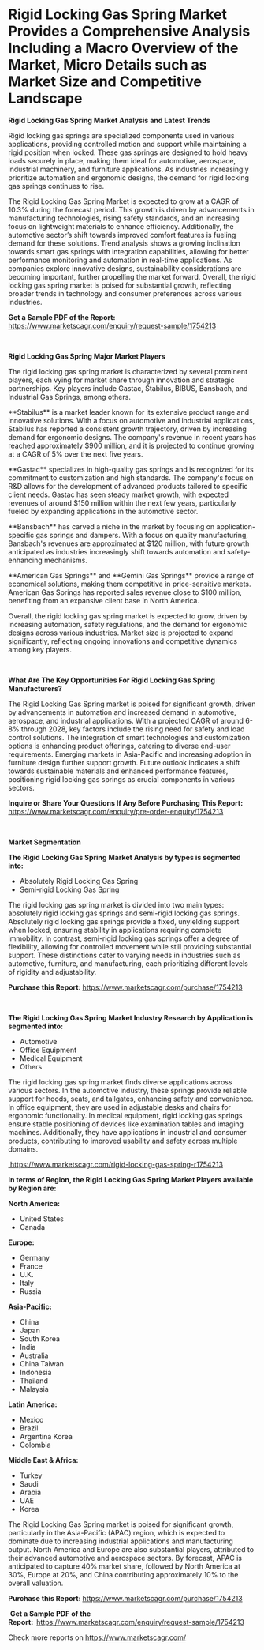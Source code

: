 <p><h1>Rigid Locking Gas Spring Market Provides a Comprehensive Analysis Including a Macro Overview of the Market, Micro Details such as Market Size and Competitive Landscape</h1></p><p><strong>Rigid Locking Gas Spring Market Analysis and Latest Trends</strong></p>
<p><p>Rigid locking gas springs are specialized components used in various applications, providing controlled motion and support while maintaining a rigid position when locked. These gas springs are designed to hold heavy loads securely in place, making them ideal for automotive, aerospace, industrial machinery, and furniture applications. As industries increasingly prioritize automation and ergonomic designs, the demand for rigid locking gas springs continues to rise.</p><p>The Rigid Locking Gas Spring Market is expected to grow at a CAGR of 10.3% during the forecast period. This growth is driven by advancements in manufacturing technologies, rising safety standards, and an increasing focus on lightweight materials to enhance efficiency. Additionally, the automotive sector’s shift towards improved comfort features is fueling demand for these solutions. Trend analysis shows a growing inclination towards smart gas springs with integration capabilities, allowing for better performance monitoring and automation in real-time applications. As companies explore innovative designs, sustainability considerations are becoming important, further propelling the market forward. Overall, the rigid locking gas spring market is poised for substantial growth, reflecting broader trends in technology and consumer preferences across various industries.</p></p>
<p><strong>Get a Sample PDF of the Report:&nbsp;</strong> <a href="https://www.marketscagr.com/enquiry/request-sample/1754213?utm_campaign=2304&utm_medium=2&utm_source=Github&utm_content=ia&utm_term=10042025&utm_id=rigid-locking-gas-spring">https://www.marketscagr.com/enquiry/request-sample/1754213</a></p>
<p>&nbsp;</p>
<p><strong>Rigid Locking Gas Spring Major Market Players</strong></p>
<p><p>The rigid locking gas spring market is characterized by several prominent players, each vying for market share through innovation and strategic partnerships. Key players include Gastac, Stabilus, BIBUS, Bansbach, and Industrial Gas Springs, among others.</p><p>**Stabilus** is a market leader known for its extensive product range and innovative solutions. With a focus on automotive and industrial applications, Stabilus has reported a consistent growth trajectory, driven by increasing demand for ergonomic designs. The company's revenue in recent years has reached approximately $900 million, and it is projected to continue growing at a CAGR of 5% over the next five years.</p><p>**Gastac** specializes in high-quality gas springs and is recognized for its commitment to customization and high standards. The company's focus on R&D allows for the development of advanced products tailored to specific client needs. Gastac has seen steady market growth, with expected revenues of around $150 million within the next few years, particularly fueled by expanding applications in the automotive sector.</p><p>**Bansbach** has carved a niche in the market by focusing on application-specific gas springs and dampers. With a focus on quality manufacturing, Bansbach's revenues are approximated at $120 million, with future growth anticipated as industries increasingly shift towards automation and safety-enhancing mechanisms.</p><p>**American Gas Springs** and **Gemini Gas Springs** provide a range of economical solutions, making them competitive in price-sensitive markets. American Gas Springs has reported sales revenue close to $100 million, benefiting from an expansive client base in North America.</p><p>Overall, the rigid locking gas spring market is expected to grow, driven by increasing automation, safety regulations, and the demand for ergonomic designs across various industries. Market size is projected to expand significantly, reflecting ongoing innovations and competitive dynamics among key players.</p></p>
<p>&nbsp;</p>
<p><strong>What Are The Key Opportunities For Rigid Locking Gas Spring Manufacturers?</strong></p>
<p><p>The Rigid Locking Gas Spring market is poised for significant growth, driven by advancements in automation and increased demand in automotive, aerospace, and industrial applications. With a projected CAGR of around 6-8% through 2028, key factors include the rising need for safety and load control solutions. The integration of smart technologies and customization options is enhancing product offerings, catering to diverse end-user requirements. Emerging markets in Asia-Pacific and increasing adoption in furniture design further support growth. Future outlook indicates a shift towards sustainable materials and enhanced performance features, positioning rigid locking gas springs as crucial components in various sectors.</p></p>
<p><strong>Inquire or Share Your Questions If Any Before Purchasing This Report:</strong> <a href="https://www.marketscagr.com/enquiry/pre-order-enquiry/1754213?utm_campaign=2304&utm_medium=2&utm_source=Github&utm_content=ia&utm_term=10042025&utm_id=rigid-locking-gas-spring">https://www.marketscagr.com/enquiry/pre-order-enquiry/1754213</a></p>
<p>&nbsp;</p>
<p><strong>Market Segmentation</strong></p>
<p><strong>The Rigid Locking Gas Spring Market Analysis by types is segmented into:</strong></p>
<p><ul><li>Absolutely Rigid Locking Gas Spring</li><li>Semi-rigid Locking Gas Spring</li></ul></p>
<p><p>The rigid locking gas spring market is divided into two main types: absolutely rigid locking gas springs and semi-rigid locking gas springs. Absolutely rigid locking gas springs provide a fixed, unyielding support when locked, ensuring stability in applications requiring complete immobility. In contrast, semi-rigid locking gas springs offer a degree of flexibility, allowing for controlled movement while still providing substantial support. These distinctions cater to varying needs in industries such as automotive, furniture, and manufacturing, each prioritizing different levels of rigidity and adjustability.</p></p>
<p><strong>Purchase this Report:&nbsp;</strong><a href="https://www.marketscagr.com/purchase/1754213?utm_campaign=2304&utm_medium=2&utm_source=Github&utm_content=ia&utm_term=10042025&utm_id=rigid-locking-gas-spring">https://www.marketscagr.com/purchase/1754213</a></p>
<p>&nbsp;</p>
<p><strong>The Rigid Locking Gas Spring Market Industry Research by Application is segmented into:</strong></p>
<p><ul><li>Automotive</li><li>Office Equipment</li><li>Medical Equipment</li><li>Others</li></ul></p>
<p><p>The rigid locking gas spring market finds diverse applications across various sectors. In the automotive industry, these springs provide reliable support for hoods, seats, and tailgates, enhancing safety and convenience. In office equipment, they are used in adjustable desks and chairs for ergonomic functionality. In medical equipment, rigid locking gas springs ensure stable positioning of devices like examination tables and imaging machines. Additionally, they have applications in industrial and consumer products, contributing to improved usability and safety across multiple domains.</p></p>
<p><a href="https://www.marketscagr.com/rigid-locking-gas-spring-r1754213?utm_campaign=2304&utm_medium=2&utm_source=Github&utm_content=ia&utm_term=10042025&utm_id=rigid-locking-gas-spring">&nbsp;https://www.marketscagr.com/rigid-locking-gas-spring-r1754213</a></p>
<p><strong>In terms of Region, the Rigid Locking Gas Spring Market Players available by Region are:</strong></p>
<p>
    <p> <strong> North America: </strong>
        <ul>
            <li>United States</li>
            <li>Canada</li>
        </ul>
        </p> 
    <p> <strong> Europe: </strong>
        <ul>
            <li>Germany</li>
            <li>France</li>
            <li>U.K.</li>
            <li>Italy</li>
            <li>Russia</li>
        </ul>
        </p> 
    <p> <strong> Asia-Pacific: </strong>
        <ul>
            <li>China</li>
            <li>Japan</li>
            <li>South Korea</li>
            <li>India</li>
            <li>Australia</li>
            <li>China Taiwan</li>
            <li>Indonesia</li>
            <li>Thailand</li>
            <li>Malaysia</li>
        </ul>
        </p> 
    <p> <strong> Latin America: </strong>
        <ul>
            <li>Mexico</li>
            <li>Brazil</li>
            <li>Argentina Korea</li>
            <li>Colombia</li>
        </ul>
        </p> 
    <p> <strong> Middle East & Africa: </strong>
        <ul>
            <li>Turkey</li>
            <li>Saudi</li>
            <li>Arabia</li>
            <li>UAE</li>
            <li>Korea</li>
        </ul>
    </p>
    </p>
<p><p>The Rigid Locking Gas Spring market is poised for significant growth, particularly in the Asia-Pacific (APAC) region, which is expected to dominate due to increasing industrial applications and manufacturing output. North America and Europe are also substantial players, attributed to their advanced automotive and aerospace sectors. By forecast, APAC is anticipated to capture 40% market share, followed by North America at 30%, Europe at 20%, and China contributing approximately 10% to the overall valuation.</p></p>
<p><strong>Purchase this Report: </strong><a href="https://www.marketscagr.com/purchase/1754213?utm_campaign=2304&utm_medium=2&utm_source=Github&utm_content=ia&utm_term=10042025&utm_id=rigid-locking-gas-spring">https://www.marketscagr.com/purchase/1754213</a></p>
<p>&nbsp;<strong>Get a Sample PDF of the Report:&nbsp;&nbsp;</strong><a href="https://www.marketscagr.com/enquiry/request-sample/1754213?utm_campaign=2304&utm_medium=2&utm_source=Github&utm_content=ia&utm_term=10042025&utm_id=rigid-locking-gas-spring">https://www.marketscagr.com/enquiry/request-sample/1754213</a></p>
<p><strong></strong></p>
<p>Check more reports on <a href="https://www.marketscagr.com/?utm_campaign=2304&utm_medium=2&utm_source=Github&utm_content=ia&utm_term=10042025&utm_id=rigid-locking-gas-spring">https://www.marketscagr.com/</a></p>